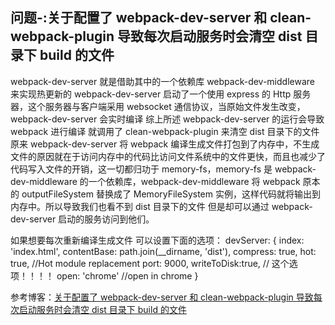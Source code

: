 ## 问题-:关于配置了 webpack-dev-server 和 clean-webpack-plugin 导致每次启动服务时会清空 dist 目录下 build 的文件

webpack-dev-server 就是借助其中的一个依赖库 webpack-dev-middleware 来实现热更新的
webpack-dev-server 启动了一个使用 express 的 Http 服务器，这个服务器与客户端采用 websocket 通信协议，当原始文件发生改变，webpack-dev-server 会实时编译
综上所述 webpack-dev-server 的运行会导致 webpack 进行编译 就调用了 clean-webpack-plugin 来清空 dist 目录下的文件
原来 webpack-dev-server 将 webpack 编译生成文件打包到了内存中，不生成文件的原因就在于访问内存中的代码比访问文件系统中的文件更快，而且也减少了代码写入文件的开销，这一切都归功于 memory-fs，memory-fs 是 webpack-dev-middleware 的一个依赖库，webpack-dev-middleware 将 webpack 原本的 outputFileSystem 替换成了 MemoryFileSystem 实例，这样代码就将输出到内存中。所以导致我们也看不到 dist 目录下的文件 但是却可以通过 webpack-dev-server 启动的服务访问到他们。

如果想要每次重新编译生成文件 可以设置下面的选项：
    devServer: {
        index: 'index.html',
        contentBase: path.join(__dirname, 'dist'),
        compress: true,
        hot: true, //Hot module replacement
        port: 9000,
        writeToDisk:true, // 这个选项！！！！
        open: 'chrome' //open in chrome
    }

参考博客：[关于配置了 webpack-dev-server 和 clean-webpack-plugin 导致每次启动服务时会清空 dist 目录下 build 的文件](https://www.jianshu.com/p/435ad3e20e6c)